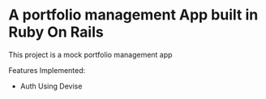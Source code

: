 # A portfolio management App built in Ruby On Rails

This project is a mock portfolio management app

Features Implemented:

* Auth Using Devise
